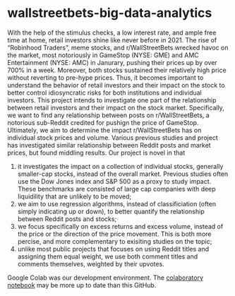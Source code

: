 # wallstreetbets-big-data-analytics
With the help of the stimulus checks, a low interest rate, and ample free time at home, retail investors shine like never before in 2021. The rise of “Robinhood Traders”, meme stocks, and r/WallStreetBets wrecked havoc on the market, most notoriously in GameStop (NYSE: GME) and AMC Entertainment (NYSE: AMC) in Janurary, pushing their prices up by over 700% in a week. Moreover, both stocks sustained their relatively high price without reverting to pre-hype prices. Thus, it becomes important to understand the behavior of retail investors and their impact on the stock to better control idiosyncratic risks for both institutions and individual investors.  This project intends to investigate one part of the relationship between retail investors and their impact on the stock market. Specifically, we want to find any relationship between posts on r/WallStreetBets, a notorious sub-Reddit credited for pushign the price of GameStop. Ultimately, we aim to determine the impact r/WallStreetBets has on individual stock prices and volume.  Various previous studies and project has investigated similar relationship between Reddit posts and market prices, but found middling results. Our project is novel in that  
1) it investigates the impact on a collection of individual stocks, generally smaller-cap stocks, instead of the overall market. Previous studies often use the Dow Jones index and S&amp;P 500 as a proxy to study impact. These benchmarks are consisted of large cap companies with deep liquidility that are unlikely to be moved;  
2) we aim to use regression algorithms, instead of classificiation (often simply indicating up or down), to better quantify the relationship between Reddit posts and stocks;  
3) we focus specifically on excess returns and excess volume, instead of the price or the direction of the price movement. This is both more percise, and more complementary to exisiting studies on the topic;  
4) unlike most public projects that focuses on using Reddit titles and assigning them equal weight, we use both comment titles and comments themselves, weighted by their upvotes.

Google Colab was our development environment. The [colaboratory notebook](https://colab.research.google.com/drive/1E7U34rzJGsXTpWoUt-SBchc4TK_P5qJ6) may be more up to date than this GitHub.
